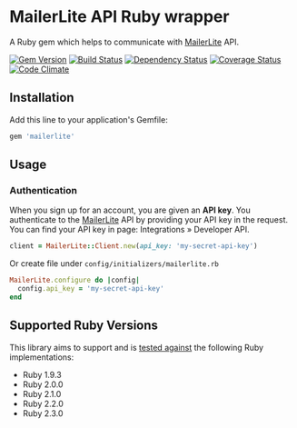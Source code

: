 # MailerLite API Ruby wrapper

A Ruby gem which helps to communicate with [MailerLite][mailerlite] API.

[![Gem Version](http://img.shields.io/gem/v/mailerlite.svg?style=flat-square)][rubygems]
[![Build Status](http://img.shields.io/travis/jpalumickas/mailerlite-ruby.svg?style=flat-square)][travis]
[![Dependency Status](http://img.shields.io/gemnasium/jpalumickas/mailerlite-ruby.svg?style=flat-square)][gemnasium]
[![Coverage Status](http://img.shields.io/coveralls/jpalumickas/mailerlite-ruby/master.svg?style=flat-square)][coveralls]
[![Code Climate](http://img.shields.io/codeclimate/github/jpalumickas/mailerlite-ruby.svg?style=flat-square)][codeclimate]

## Installation

Add this line to your application's Gemfile:

```ruby
gem 'mailerlite'
```

## Usage

### Authentication

When you sign up for an account, you are given an **API key**. You authenticate to
the [MailerLite][mailerlite] API by providing your API key in the request.
You can find your API key in page: Integrations » Developer API.

```ruby
client = MailerLite::Client.new(api_key: 'my-secret-api-key')
```

Or create file under `config/initializers/mailerlite.rb`

```ruby
MailerLite.configure do |config|
  config.api_key = 'my-secret-api-key'
end
```

## Supported Ruby Versions

This library aims to support and is [tested against][travis] the following Ruby
implementations:

* Ruby 1.9.3
* Ruby 2.0.0
* Ruby 2.1.0
* Ruby 2.2.0
* Ruby 2.3.0

[rubygems]: https://rubygems.org/gems/mailerlite
[travis]: http://travis-ci.org/jpalumickas/mailerlite-ruby
[gemnasium]: https://gemnasium.com/jpalumickas/mailerlite-ruby
[coveralls]: https://coveralls.io/r/jpalumickas/mailerlite-ruby
[codeclimate]: https://codeclimate.com/github/jpalumickas/mailerlite-ruby

[mailerlite]: https://www.mailerlite.com
